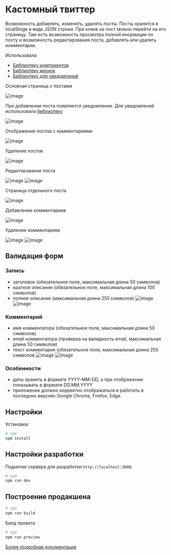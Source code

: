 # Кастомный твиттер

Возможность добавлять, изменять, удалять посты. Посты хранятся в localStoge в виде JSON строки. При клике на пост можно перейти на его страницу. Там есть возможность просмотра полной инормации по посту и возможность редактирования поста, добавлять или удалять комментарии. 



Использовала 
* [Библиотеку компонентов](https://vuetifyjs.com/en)
* [Библиотеку иконок](https://pictogrammers.com/library/mdi/icon)
* [Библиотеку для уведомлений](https://github.com/Maronato/vue-toastification)


Основная страница с постами 

![image](https://github.com/povar0305/custom-twitter/assets/73982948/cf4ef4f7-8845-4877-bdf5-8aaf879a0525)


При добавлении поста появляется уведомление. Для уведомлений использовала [библиотеку](https://github.com/Maronato/vue-toastification)

![image](https://github.com/povar0305/custom-twitter/assets/73982948/a70a4d3b-0dfb-4588-bd7e-cdd16f8fd7e2)


Отображение постов с комментариями 

![image](https://github.com/povar0305/custom-twitter/assets/73982948/d60e6664-52e3-4b2c-9016-eb01ef9c4a52)


Удаление постов 

![image](https://github.com/povar0305/custom-twitter/assets/73982948/2b16de9f-00c7-492c-935b-f16392a0acf4)

Редактирование поста 

![image](https://github.com/povar0305/custom-twitter/assets/73982948/1f6f1751-528e-49c9-8582-b39fc0bc6155)
![image](https://github.com/povar0305/custom-twitter/assets/73982948/4f0f1e52-5ab6-4937-8f74-3644c387a8cc)



Страница отдельного поста 

![image](https://github.com/povar0305/custom-twitter/assets/73982948/89c9c493-a498-460f-ba0e-e709e8931e12)


Добавление комментариев 

![image](https://github.com/povar0305/custom-twitter/assets/73982948/140c4f85-8eaa-4d40-a028-a937f31da8c8)


Удаление комментариев

![image](https://github.com/povar0305/custom-twitter/assets/73982948/6cf0974f-e755-4a72-afef-fc0f927ec620)
![image](https://github.com/povar0305/custom-twitter/assets/73982948/9f8cdb1d-3eaa-4d54-9d92-fb4a85494c3c)




## Валидация форм 


### Запись
* заголовок (обязательное поле, максимальная длина 50 символов)
* краткое описание (обязательное поле, максимальная длина 100 символов)
* полное описание (максимальная длина 255 символов)
![image](https://github.com/povar0305/custom-twitter/assets/73982948/a679b481-7742-4c54-8c92-6c4117272ffb)
![image](https://github.com/povar0305/custom-twitter/assets/73982948/2ecef39b-357f-4e85-a7bd-12a6ebaea700)


### Комментарий
* имя комментатора (обязательное поле, максимальная длина 50 символов)
* email комментатора (проверка на валидность email, максимальная длина 50 символов)
* текст комментария (обязательное поле, максимальная длина 255 символов
![image](https://github.com/povar0305/custom-twitter/assets/73982948/6d6c11a9-3baf-4952-8bbe-ff9db4651d01)
![image](https://github.com/povar0305/custom-twitter/assets/73982948/8adb2a8d-5f0f-48e7-91d1-f0c56eddd04c)


### Особенности 
* даты хранить в формате YYYY-MM-DD, а при отображении показывать в формате DD.MM.YYYY
* приложение должно корректно отображаться и работать в последних версиях Google Chrome, Firefox, Edge.	


## Настройки

Установка:

```bash
# npm
npm install

```

## Настройки разработки

Поднятие сервера для разработки `http://localhost:3000`:

```bash
# npm
npm run dev

```

## Построение продакшена

```bash
# npm
npm run build

```

Билд проекта
```bash
# npm
npm run preview

```

[Более подробная документация](https://nuxt.com/docs/getting-started/deployment)

